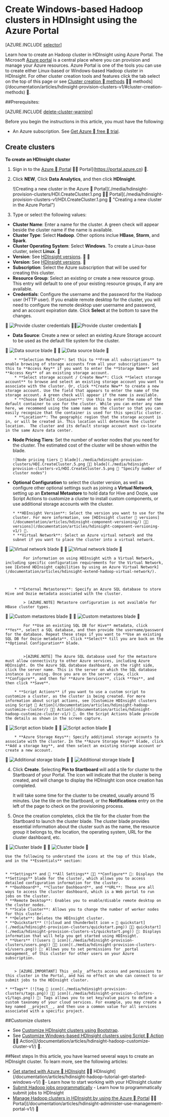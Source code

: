 <!-- not suitable for Mooncake -->

<properties
   pageTitle="Create Hadoop clusters in HDInsight | Microsoft Azure"
   	description="Learn how to create clusters for Azure HDInsight by using the Azure Portal."
   services="hdinsight"
   documentationCenter=""
   tags="azure-portal"
   authors="mumian"
   manager="paulettm"
   editor="cgronlun"/>

<tags
	ms.service="hdinsight"
	ms.date="06/10/2016"
	wacn.date=""/>

# Create Windows-based Hadoop clusters in HDInsight using the Azure Portal

[AZURE.INCLUDE [selector](../includes/hdinsight-selector-create-clusters.md)]

Learn how to create an Hadoop cluster in HDInsight using Azure Portal. The Microsoft [Azure portal](/documentation/articles/azure-portal-overview/) is a central place where you can provision and manage your Azure resources. Azure Portal is one of the tools you can use to create either Linux-based or Windows-based Hadoop cluster in HDInsight. For other cluster creation tools and features click the tab select on the top of this page or see [Cluster creation  methods](/documentation/articles/hdinsight-provision-clusters/#cluster-creation-methods)  methods](/documentation/articles/hdinsight-provision-clusters-v1/#cluster-creation-methods) .

##Prerequisites:

[AZURE.INCLUDE [delete-cluster-warning](../includes/hdinsight-delete-cluster-warning.md)]

Before you begin the instructions in this article, you must have the following:

- An Azure subscription. See [Get Azure  free  trial](/pricing/1rmb-trial/).

## Create clusters


**To create an HDInsight cluster**

1. Sign in to the [Azure  Portal](https://portal.azure.com)  Portal](https://portal.azure.cn) .
2. Click **NEW**, Click **Data Analytics**, and then click **HDInsight**.

    ![Creating a new cluster in the Azure  Portal](./media/hdinsight-provision-clusters/HDI.CreateCluster.1.png  Portal](./media/hdinsight-provision-clusters-v1/HDI.CreateCluster.1.png  "Creating a new cluster in the Azure Portal")

3. Type or select the following values:

  * **Cluster Name**: Enter a name for the cluster. A green check will appear beside the cluster name if the name is available.
  * **Cluster Type**: Select **Hadoop**. Other options inclue **HBase**, **Storm**, and **Spark**.
  * **Cluster Operating System**: Select **Windows**. To create a Linux-base cluster, select **Linux**.

  * **Version**: See [HDInsight versions](/documentation/articles/hdinsight-component-versioning/).


  * **Version**: See [HDInsight versions](/documentation/articles/hdinsight-component-versioning-v1/).

  * **Subscription**: Select the Azure subscription that will be used for creating this cluster.
  * **Resource Group**: Select an existing or create a new resource group. This entry will default to one of your existing resource groups, if any are available.
  * **Credentials**: Configure the username and the password for the Hadoop user (HTTP user). If you enable remote desktop for the cluster, you will need to configure the remote desktop user username and password, and an account expiration date. Click **Select** at the bottom to save the changes.


	   	![Provide cluster credentials](./media/hdinsight-provision-clusters/HDI.CreateCluster.3.png "Provide cluster credentials")


	   	![Provide cluster credentials](./media/hdinsight-provision-clusters-v1/HDI.CreateCluster.3.png "Provide cluster credentials")


  * **Data Source**: Create a new or select an existing Azure Storage account to be used as the default file system for the cluster.


   		![Data source blade](./media/hdinsight-provision-clusters/HDI.CreateCluster.4.png "Provide data source configuration")


   		![Data source blade](./media/hdinsight-provision-clusters-v1/HDI.CreateCluster.4.png "Provide data source configuration")


  		* **Selection Method**: Set this to **From all subscriptions** to enable browsing of storage accounts from all your subscriptions. Set this to **Access Key** if you want to enter the **Storage Name** and **Access Key** of an existing storage account.
  		* **Select storage account / Create New**: Click **Select storage account** to browse and select an existing storage account you want to associate with the cluster. Or, click **Create New** to create a new storage account. Use the field that appears to enter the name of the storage account. A green check will appear if the name is available.
  		* **Choose Default Container**: Use this to enter the name of the default container to use for the cluster. While you can enter any name here, we recommend using the same name as the cluster so that you can easily recognize that the container is used for this specific cluster.
  		* **Location**: The geographic region that the storage account is in, or will be created in. This location will determine the cluster location.  The cluster and its default storage account must co-locate in the same Azure data center.
  	
  * **Node Pricing Tiers**: Set the number of worker nodes that you need for the cluster. The estimated cost of the cluster will be shown within the blade.
  

		![Node pricing tiers  blade](./media/hdinsight-provision-clusters/HDI.CreateCluster.5.png  blade](./media/hdinsight-provision-clusters-v1/HDI.CreateCluster.5.png  "Specify number of cluster nodes")


  * **Optional Configuration** to select the cluster version, as well as configure other optional settings such as joining a **Virtual Network**, setting up an **External Metastore** to hold data for Hive and Oozie, use Script Actions to customize a cluster to install custom components, or use additional storage accounts with the cluster.

  		* **HDInsight Version**: Select the version you want to use for the cluster. For more information, see [HDInsight cluster  versions](/documentation/articles/hdinsight-component-versioning/)  versions](/documentation/articles/hdinsight-component-versioning-v1/) .
  		* **Virtual Network**: Select an Azure virtual network and the subnet if you want to place the cluster into a virtual network.  


			![Virtual network blade](./media/hdinsight-provision-clusters/HDI.CreateCluster.6.png "Specify virtual network details")


			![Virtual network blade](./media/hdinsight-provision-clusters-v1/HDI.CreateCluster.6.png "Specify virtual network details")


			For information on using HDInsight with a Virtual Network, including specific configuration requirements for the Virtual Network, see [Extend HDInsight capbilities by using an Azure Virtual Network](/documentation/articles/hdinsight-extend-hadoop-virtual-network/).
  

  		
		* **External Metastores**: Specify an Azure SQL database to store Hive and Oozie metadata associated with the cluster.
 
            > [AZURE.NOTE] Metastore configuration is not available for HBase cluster types.


			![Custom metastores blade](./media/hdinsight-provision-clusters/HDI.CreateCluster.7.png "Specify external metastores")


			![Custom metastores blade](./media/hdinsight-provision-clusters-v1/HDI.CreateCluster.7.png "Specify external metastores")



			For **Use an existing SQL DB for Hive** metadata, click **Yes**, select a SQL database, and then provide the username/password for the database. Repeat these steps if you want to **Use an existing SQL DB for Oozie metadata**. Click **Select** till you are back on the **Optional Configuration** blade.


			>[AZURE.NOTE] The Azure SQL database used for the metastore must allow connectivity to other Azure services, including Azure HDInsight. On the Azure SQL database dashboard, on the right side, click the server name. This is the server on which the SQL database instance is running. Once you are on the server view, click **Configure**, and then for **Azure Services**, click **Yes**, and then click **Save**.
		
  		* **Script Actions** if you want to use a custom script to customize a cluster, as the cluster is being created. For more information about script actions, see [Customize HDInsight clusters using Script  Action](/documentation/articles/hdinsight-hadoop-customize-cluster/)  Action](/documentation/articles/hdinsight-hadoop-customize-cluster-v1/) . On the Script Actions blade provide the details as shown in the screen capture.
  	


			![Script action blade](./media/hdinsight-provision-clusters/HDI.CreateCluster.8.png "Specify script action")


			![Script action blade](./media/hdinsight-provision-clusters-v1/HDI.CreateCluster.8.png "Specify script action")



    	* **Azure Storage Keys**: Specify additional storage accounts to associate with the cluster. In the **Azure Storage Keys** blade, click **Add a storage key**, and then select an existing storage account or create a new account.
    


			![Additional storage blade](./media/hdinsight-provision-clusters/HDI.CreateCluster.9.png "Specify additional storage accounts")


			![Additional storage blade](./media/hdinsight-provision-clusters-v1/HDI.CreateCluster.9.png "Specify additional storage accounts")



4. Click **Create**. Selecting **Pin to Startboard** will add a tile for cluster to the Startboard of your Portal. The icon will indicate that the cluster is being created, and will change to display the HDInsight icon once creation has completed.
	
    It will take some time for the cluster to be created, usually around 15 minutes. Use the tile on the Startboard, or the **Notifications** entry on the left of the page to check on the provisioning process.
	

5. Once the creation completes, click the tile for the cluster from the Startboard to launch the cluster blade. The cluster blade provides essential information about the cluster such as the name, the resource group it belongs to, the location, the operating system, URL for the cluster dashboard, etc.



	![Cluster blade](./media/hdinsight-provision-clusters/HDI.Cluster.Blade.png "Cluster properties")


	![Cluster blade](./media/hdinsight-provision-clusters-v1/HDI.Cluster.Blade.png "Cluster properties")



	Use the following to understand the icons at the top of this blade, and in the **Essentials** section:


	* **Settings** and  **All Settings**  **Configure** : Displays the **Settings** blade for the cluster, which allows you to access detailed configuration information for the cluster.
	* **Dashboard**, **Cluster Dashboard**, and **URL**: These are all ways to access the cluster dashboard, which is a Web portal to run jobs on the cluster.
	* **Remote Desktop**: Enables you to enable/disable remote desktop on the cluster nodes.
	* **Scale Cluster**: Allows you to change the number of worker nodes for this cluster.
	* **Delete**: Deletes the HDInsight cluster.
	* **Quickstart** (![cloud and thunderbolt icon =  quickstart](./media/hdinsight-provision-clusters/quickstart.png))  quickstart](./media/hdinsight-provision-clusters-v1/quickstart.png)) : Displays information that will help you get started using HDInsight.
	* **Users** (![users  icon](./media/hdinsight-provision-clusters/users.png))  icon](./media/hdinsight-provision-clusters-v1/users.png)) : Allows you to set permissions for _portal management_ of this cluster for other users on your Azure subscription.
	

		> [AZURE.IMPORTANT] This _only_ affects access and permissions to this cluster in the Portal, and has no effect on who can connect to or submit jobs to the HDInsight cluster.
		
	* **Tags** (![tag  icon](./media/hdinsight-provision-clusters/tags.png))  icon](./media/hdinsight-provision-clusters-v1/tags.png)) : Tags allows you to set key/value pairs to define a custom taxonomy of your cloud services. For example, you may create a key named __project__, and then use a common value for all services associated with a specific project.

##Customize clusters

- See [Customize HDInsight clusters using Bootstrap](/documentation/articles/hdinsight-hadoop-customize-cluster-bootstrap/).
- See [Customize Windows-based HDInsight clusters using Script  Action](/documentation/articles/hdinsight-hadoop-customize-cluster/)  Action](/documentation/articles/hdinsight-hadoop-customize-cluster-v1/) .

##Next steps
In this article, you have learned several ways to create an HDInsight cluster. To learn more, see the following articles:

* [Get started with Azure  HDInsight](/documentation/articles/hdinsight-hadoop-linux-tutorial-get-started/)  HDInsight](/documentation/articles/hdinsight-hadoop-tutorial-get-started-windows-v1/)  - Learn how to start working with your HDInsight cluster
* [Submit Hadoop jobs programmatically](/documentation/articles/hdinsight-submit-hadoop-jobs-programmatically/) - Learn how to programmatically submit jobs to HDInsight
* [Manage Hadoop clusters in HDInsight by using the Azure  Portal](/documentation/articles/hdinsight-administer-use-management-portal/)  Portal](/documentation/articles/hdinsight-administer-use-management-portal-v1/) 


